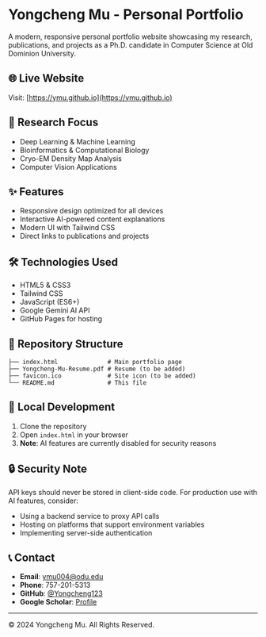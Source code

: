# Yongcheng Mu - Personal Portfolio

A modern, responsive personal portfolio website showcasing my research, publications, and projects as a Ph.D. candidate in Computer Science at Old Dominion University.

## 🌐 Live Website
Visit: [https://ymu.github.io](https://ymu.github.io)

## 🔬 Research Focus
- Deep Learning & Machine Learning
- Bioinformatics & Computational Biology
- Cryo-EM Density Map Analysis
- Computer Vision Applications

## ✨ Features
- Responsive design optimized for all devices
- Interactive AI-powered content explanations
- Modern UI with Tailwind CSS
- Direct links to publications and projects

## 🛠️ Technologies Used
- HTML5 & CSS3
- Tailwind CSS
- JavaScript (ES6+)
- Google Gemini AI API
- GitHub Pages for hosting

## 📁 Repository Structure
```
├── index.html              # Main portfolio page
├── Yongcheng-Mu-Resume.pdf # Resume (to be added)
├── favicon.ico             # Site icon (to be added)
└── README.md               # This file
```

## 🔧 Local Development
1. Clone the repository
2. Open `index.html` in your browser
3. **Note**: AI features are currently disabled for security reasons

## 🔒 Security Note
API keys should never be stored in client-side code. For production use with AI features, consider:
- Using a backend service to proxy API calls
- Hosting on platforms that support environment variables
- Implementing server-side authentication

## 📞 Contact
- **Email**: ymu004@odu.edu
- **Phone**: 757-201-5313
- **GitHub**: [@Yongcheng123](https://github.com/Yongcheng123)
- **Google Scholar**: [Profile](https://scholar.google.com/citations?user=NlTvPMYAAAAJ&hl=en&authuser=1&oi=ao)

---
© 2024 Yongcheng Mu. All Rights Reserved. 